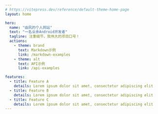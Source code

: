 ```yaml
---
# https://vitepress.dev/reference/default-theme-home-page
layout: home

hero:
  name: "由风的个人网站"
  text: "一名业余Android开发者"
  tagline: 注重细节，我伟大的项目口号！
  actions:
    - theme: brand
      text: Markdown示例
      link: /markdown-examples
    - theme: alt
      text: API示例
      link: /api-examples

features:
  - title: Feature A
    details: Lorem ipsum dolor sit amet, consectetur adipiscing elit
  - title: Feature B
    details: Lorem ipsum dolor sit amet, consectetur adipiscing elit
  - title: Feature C
    details: Lorem ipsum dolor sit amet, consectetur adipiscing elit
---
```


